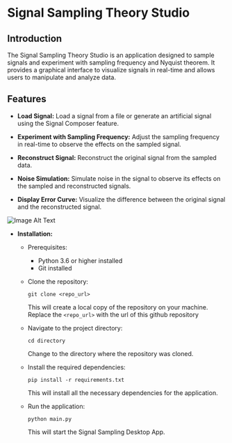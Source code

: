# Signal Sampling Theory Studio

## Introduction

The Signal Sampling Theory Studio is an application designed to sample signals and experiment with sampling frequency and Nyquist theorem. It provides a graphical interface to visualize signals in real-time and allows users to manipulate and analyze data.

## Features

- **Load Signal:** Load a signal from a file or generate an artificial signal using the Signal Composer feature.

- **Experiment with Sampling Frequency:** Adjust the sampling frequency in real-time to observe the effects on the sampled signal.

- **Reconstruct Signal:** Reconstruct the original signal from the sampled data.

- **Noise Simulation:** Simulate noise in the signal to observe its effects on the sampled and reconstructed signals.

- **Display Error Curve:** Visualize the difference between the original signal and the reconstructed signal.

![Image Alt Text](imgs/project_img/screenshot1.png)

- **Installation:**

  - Prerequisites:

    - Python 3.6 or higher installed
    - Git installed

  - Clone the repository:

    ```
    git clone <repo_url>
    ```

    This will create a local copy of the repository on your machine. Replace the `<repo_url>` with the url of this github repository

  - Navigate to the project directory:

    ```
    cd directory
    ```

    Change to the directory where the repository was cloned.

  - Install the required dependencies:

    ```
    pip install -r requirements.txt
    ```

    This will install all the necessary dependencies for the application.

  - Run the application:
    ```
    python main.py
    ```
    This will start the Signal Sampling Desktop App.
